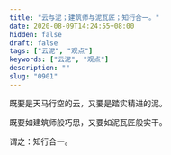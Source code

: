 ```yaml
---
title: "云与泥；建筑师与泥瓦匠；知行合一。"
date: 2020-08-09T14:24:55+08:00
hidden: false
draft: false
tags: ["云泥", "观点"]
keywords: ["云泥", "观点"]
description: ""
slug: "0901"
---
```


既要是天马行空的云，又要是踏实精进的泥。

既要如建筑师般巧思，又要如泥瓦匠般实干。

谓之：知行合一。
